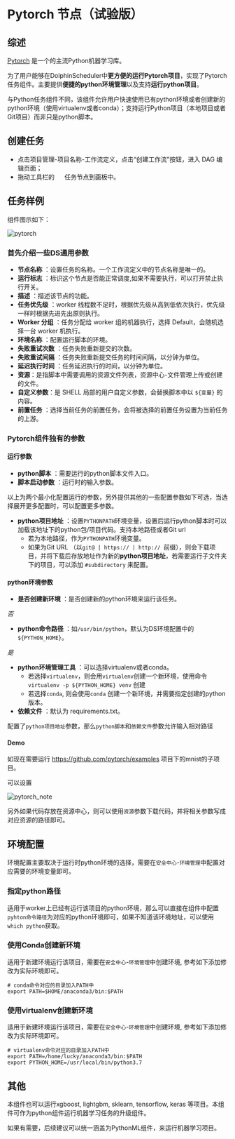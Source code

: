 # Pytorch 节点（试验版）

## 综述

[Pytorch](https://pytorch.org) 是一个的主流Python机器学习库。

为了用户能够在DolphinScheduler中**更方便的运行Pytorch项目**，实现了Pytorch任务组件。主要提供**便捷的python环境管理**以及支持**运行python项目**。

与Python任务组件不同，该组件允许用户快速使用已有python环境或者创建新的python环境（使用virtualenv或者conda）；支持运行Python项目（本地项目或者Git项目）而非只是python脚本。

## 创建任务

- 点击项目管理-项目名称-工作流定义，点击“创建工作流”按钮，进入 DAG 编辑页面；
- 拖动工具栏的 <img src="../../../../img/tasks/icons/pytorch.png" width="15"/> 任务节点到画板中。


## 任务样例

组件图示如下：

![pytorch](../../../../img/tasks/demo/pytorch_en.png)

### 首先介绍一些DS通用参数

- **节点名称** ：设置任务的名称。一个工作流定义中的节点名称是唯一的。
- **运行标志** ：标识这个节点是否能正常调度,如果不需要执行，可以打开禁止执行开关。
- **描述** ：描述该节点的功能。
- **任务优先级** ：worker 线程数不足时，根据优先级从高到低依次执行，优先级一样时根据先进先出原则执行。
- **Worker 分组** ：任务分配给 worker 组的机器执行，选择 Default，会随机选择一台 worker 机执行。
- **环境名称** ：配置运行脚本的环境。
- **失败重试次数** ：任务失败重新提交的次数。
- **失败重试间隔** ：任务失败重新提交任务的时间间隔，以分钟为单位。
- **延迟执行时间** ：任务延迟执行的时间，以分钟为单位。
- **资源**：是指脚本中需要调用的资源文件列表，资源中心-文件管理上传或创建的文件。
- **自定义参数**：是 SHELL 局部的用户自定义参数，会替换脚本中以 `${变量}` 的内容。
- **前置任务** ：选择当前任务的前置任务，会将被选择的前置任务设置为当前任务的上游。


### Pytorch组件独有的参数

#### 运行参数

- **python脚本** ：需要运行的python脚本文件入口。
- **脚本启动参数** ：运行时的输入参数。

以上为两个最小化配置运行的参数，另外提供其他的一些配置参数如下可选，当选择展开更多配置时，可以配置更多参数。

- **python项目地址** ：设置`PYTHONPATH`环境变量，设置后运行python脚本时可以加载该地址下的python包/项目代码。支持本地路径或者Git url
  - 若为本地路径，作为`PYTHONPATH`环境变量。
  - 如果为Git URL （以`git@ | https:// | http:// `前缀），则会下载项目，并将下载后存放地址作为新的**python项目地址**，若需要运行子文件夹下的项目，可以添加 `#subdirectory` 来配置。

#### python环境参数

- **是否创建新环境** ：是否创建新的python环境来运行该任务。

*否*

- **python命令路径** ：如`/usr/bin/python`，默认为DS环境配置中的`${PYTHON_HOME}`。

*是*

- **python环境管理工具** ：可以选择virtualenv或者conda。
  - 若选择`virtualenv`，则会用`virtualenv`创建一个新环境，使用命令 `virtualenv -p ${PYTHON_HOME} venv` 创建
  - 若选择`conda`, 则会使用`conda` 创建一个新环境，并需要指定创建的python版本。
- **依赖文件** ：默认为 requirements.txt。


配置了`python项目地址`参数，那么`python脚本`和`依赖文件`参数允许输入相对路径

#### Demo

如现在需要运行 https://github.com/pytorch/examples 项目下的mnist的子项目。

可以设置

![pytorch_note](../../../../img/tasks/demo/pytorch_note_en.png)


另外如果代码存放在资源中心，则可以使用`资源`参数下载代码，并将相关参数写成对应资源的路径即可。

## 环境配置

环境配置主要取决于运行时python环境的选择，需要在`安全中心`-`环境管理`中配置对应需要的环境变量即可。

### 指定python路径

适用于worker上已经有运行该项目的python环境，那么可以直接在组件中配置`pyhton命令路径`为对应的python环境即可，如果不知道该环境地址，可以使用`which python`获取。

### 使用Conda创建新环境

适用于新建环境运行该项目，需要在`安全中心`-`环境管理`中创建环境, 参考如下添加修改为实际环境即可。
```shell
# conda命令对应的目录加入PATH中
export PATH=$HOME/anaconda3/bin:$PATH
```

### 使用virtualenv创建新环境

适用于新建环境运行该项目，需要在`安全中心`-`环境管理`中创建环境, 参考如下添加修改为实际环境即可。

```shell
# virtualenv命令对应的目录加入PATH中
export PATH=/home/lucky/anaconda3/bin:$PATH
export PYTHON_HOME=/usr/local/bin/python3.7
```


## 其他

本组件也可以运行xgboost, lightgbm, sklearn, tensorflow, keras 等项目。本组件可作为python组件运行机器学习任务的升级组件。

如果有需要，后续建议可以统一涵盖为PythonML组件，来运行机器学习项目。